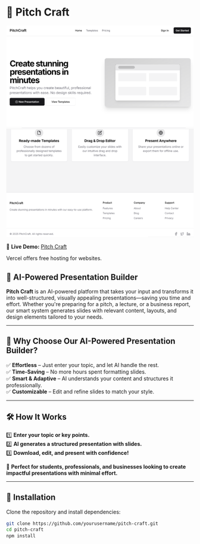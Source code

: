 # 🚀 Pitch Craft  

![Highlights](pic%201.png)  
![Highlights](pic%202.png)  

🔗 **Live Demo:** [Pitch Craft](https://v0-smart-presentation-generator.vercel.app/)  

Vercel offers free hosting for websites.

## 📢 AI-Powered Presentation Builder  

**Pitch Craft** is an AI-powered platform that takes your input and transforms it into well-structured, visually appealing presentations—saving you time and effort. Whether you're preparing for a pitch, a lecture, or a business report, our smart system generates slides with relevant content, layouts, and design elements tailored to your needs.  

---

## 🎯 Why Choose Our AI-Powered Presentation Builder?  

✅ **Effortless** – Just enter your topic, and let AI handle the rest.  
✅ **Time-Saving** – No more hours spent formatting slides.  
✅ **Smart & Adaptive** – AI understands your content and structures it professionally.  
✅ **Customizable** – Edit and refine slides to match your style.  

---

## 🛠 How It Works  

1️⃣ **Enter your topic or key points.**  
2️⃣ **AI generates a structured presentation with slides.**  
3️⃣ **Download, edit, and present with confidence!**  

🚀 **Perfect for students, professionals, and businesses looking to create impactful presentations with minimal effort.**  

---

## 📌 Installation  

Clone the repository and install dependencies:  

```bash
git clone https://github.com/yourusername/pitch-craft.git
cd pitch-craft
npm install

